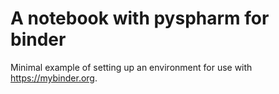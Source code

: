 # A notebook with pyspharm for binder

Minimal example of setting up an environment for use with
https://mybinder.org.
